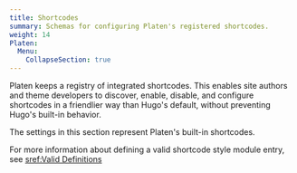 ```yaml
---
title: Shortcodes
summary: Schemas for configuring Platen's registered shortcodes.
weight: 14
Platen:
  Menu:
    CollapseSection: true
---
```


Platen keeps a registry of integrated shortcodes. This enables site authors and theme developers to
discover, enable, disable, and configure shortcodes in a friendlier way than Hugo's default, without
preventing Hugo's built-in behavior.

The settings in this section represent Platen's built-in shortcodes.

For more information about defining a valid shortcode style module entry, see
[sref:Valid Definitions]

```section
```

<!-- Link References -->
[sref:Valid Definitions]: Platen.Site.Shortcodes.Valid
